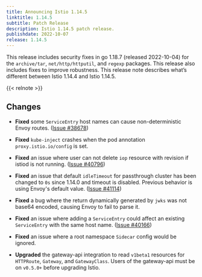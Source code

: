 ```yaml
---
title: Announcing Istio 1.14.5
linktitle: 1.14.5
subtitle: Patch Release
description: Istio 1.14.5 patch release.
publishdate: 2022-10-07
release: 1.14.5
---
```


This release includes security fixes in go 1.18.7 (released 2022-10-04) for the `archive/tar`, `net/http/httputil`, and `regexp` packages.
This release also includes fixes to improve robustness.
This release note describes what’s different between Istio 1.14.4 and Istio 1.14.5.

{{< relnote >}}

## Changes

- **Fixed** some `ServiceEntry` host names can cause non-deterministic Envoy routes.
  ([Issue #38678](https://github.com/istio/istio/issues/38678))

- **Fixed** `kube-inject` crashes when the pod annotation `proxy.istio.io/config` is set.

- **Fixed** an issue where user can not delete `iop` resource with revision if istiod is not running.  ([Issue #40796](https://github.com/istio/istio/issues/40796))

- **Fixed** an issue that default `idleTimeout` for passthrough cluster has been changed to `0s` since 1.14.0 and timeout is disabled. Previous behavior is using Envoy's default value.
  ([Issue #41114](https://github.com/istio/istio/issues/41114))

- **Fixed** a bug where the return dynamically generated by `jwks` was not base64 encoded, causing Envoy to fail to parse it.

- **Fixed** an issue where adding a `ServiceEntry` could affect an existing `ServiceEntry` with the same host name.
  ([Issue #40166](https://github.com/istio/istio/issues/40166))

- **Fixed** an issue where a root namespace `Sidecar` config would be ignored.

- **Upgraded** the gateway-api integration to read `v1beta1` resources for `HTTPRoute`, `Gateway`, and `GatewayClass`. Users of the gateway-api must be on `v0.5.0+` before upgrading Istio.

